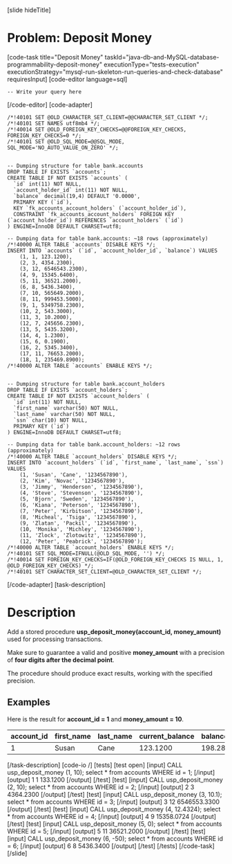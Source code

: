 [slide hideTitle]
# Problem: Deposit Money
[code-task title="Deposit Money" taskId="java-db-and-MySQL-database-programmability-deposit-money" executionType="tests-execution" executionStrategy="mysql-run-skeleton-run-queries-and-check-database" requiresInput]
[code-editor language=sql]
```
-- Write your query here
```
[/code-editor]
[code-adapter]
```
/*!40101 SET @OLD_CHARACTER_SET_CLIENT=@@CHARACTER_SET_CLIENT */;
/*!40101 SET NAMES utf8mb4 */;
/*!40014 SET @OLD_FOREIGN_KEY_CHECKS=@@FOREIGN_KEY_CHECKS, FOREIGN_KEY_CHECKS=0 */;
/*!40101 SET @OLD_SQL_MODE=@@SQL_MODE, SQL_MODE='NO_AUTO_VALUE_ON_ZERO' */;


-- Dumping structure for table bank.accounts
DROP TABLE IF EXISTS `accounts`;
CREATE TABLE IF NOT EXISTS `accounts` (
  `id` int(11) NOT NULL,
  `account_holder_id` int(11) NOT NULL,
  `balance` decimal(19,4) DEFAULT '0.0000',
  PRIMARY KEY (`id`),
  KEY `fk_accounts_account_holders` (`account_holder_id`),
  CONSTRAINT `fk_accounts_account_holders` FOREIGN KEY (`account_holder_id`) REFERENCES `account_holders` (`id`)
) ENGINE=InnoDB DEFAULT CHARSET=utf8;

-- Dumping data for table bank.accounts: ~18 rows (approximately)
/*!40000 ALTER TABLE `accounts` DISABLE KEYS */;
INSERT INTO `accounts` (`id`, `account_holder_id`, `balance`) VALUES
	(1, 1, 123.1200),
	(2, 3, 4354.2300),
	(3, 12, 6546543.2300),
	(4, 9, 15345.6400),
	(5, 11, 36521.2000),
	(6, 8, 5436.3400),
	(7, 10, 565649.2000),
	(8, 11, 999453.5000),
	(9, 1, 5349758.2300),
	(10, 2, 543.3000),
	(11, 3, 10.2000),
	(12, 7, 245656.2300),
	(13, 5, 5435.3200),
	(14, 4, 1.2300),
	(15, 6, 0.1900),
	(16, 2, 5345.3400),
	(17, 11, 76653.2000),
	(18, 1, 235469.8900);
/*!40000 ALTER TABLE `accounts` ENABLE KEYS */;


-- Dumping structure for table bank.account_holders
DROP TABLE IF EXISTS `account_holders`;
CREATE TABLE IF NOT EXISTS `account_holders` (
  `id` int(11) NOT NULL,
  `first_name` varchar(50) NOT NULL,
  `last_name` varchar(50) NOT NULL,
  `ssn` char(10) NOT NULL,
  PRIMARY KEY (`id`)
) ENGINE=InnoDB DEFAULT CHARSET=utf8;

-- Dumping data for table bank.account_holders: ~12 rows (approximately)
/*!40000 ALTER TABLE `account_holders` DISABLE KEYS */;
INSERT INTO `account_holders` (`id`, `first_name`, `last_name`, `ssn`) VALUES
	(1, 'Susan', 'Cane', '1234567890'),
	(2, 'Kim', 'Novac', '1234567890'),
	(3, 'Jimmy', 'Henderson', '1234567890'),
	(4, 'Steve', 'Stevenson', '1234567890'),
	(5, 'Bjorn', 'Sweden', '1234567890'),
	(6, 'Kiana', 'Peterson', '1234567890'),
	(7, 'Peter', 'Kirbitson', '1234567890'),
	(8, 'Micheal', 'Tsiga', '1234567890'),
	(9, 'Zlatan', 'Packil', '1234567890'),
	(10, 'Monika', 'Michley', '1234567890'),
	(11, 'Zlock', 'Zlotowitz', '1234567890'),
	(12, 'Peter', 'Peabrick', '1234567890');
/*!40000 ALTER TABLE `account_holders` ENABLE KEYS */;
/*!40101 SET SQL_MODE=IFNULL(@OLD_SQL_MODE, '') */;
/*!40014 SET FOREIGN_KEY_CHECKS=IF(@OLD_FOREIGN_KEY_CHECKS IS NULL, 1, @OLD_FOREIGN_KEY_CHECKS) */;
/*!40101 SET CHARACTER_SET_CLIENT=@OLD_CHARACTER_SET_CLIENT */;
```
[/code-adapter]
[task-description]
# Description
Add a stored procedure **usp_deposit_money(account_id, money_amount)** used for processing transactions.

Make sure to guarantee a valid and positive **money_amount** with a precision of **four digits after the decimal point**. 

The procedure should produce exact results, working with the specified precision.

## Examples

Here is the result for **account_id = 1** and **money_amount = 10**.

| **account_id** |**first_name** |**last_name** |**current_balance** |**balance_in_5_years** |
| --- | --- |--- |--- |--- |
| 1 | Susan | Cane | 123.1200 |198.2860|

[/task-description]
[code-io /]
[tests]
[test open]
[input]
CALL usp_deposit_money (1, 10);
select \* from accounts
WHERE id = 1;
[/input]
[output]
1
1
133.1200
[/output]
[/test]
[test]
[input]
CALL usp_deposit_money (2, 10);
select \* from accounts
WHERE id = 2;
[/input]
[output]
2
3
4364.2300
[/output]
[/test]
[test]
[input]
CALL usp_deposit_money (3, 10.1);
select \* from accounts
WHERE id = 3;
[/input]
[output]
3
12
6546553.3300
[/output]
[/test]
[test]
[input]
CALL usp_deposit_money (4, 12.4324);
select \* from accounts
WHERE id = 4;
[/input]
[output]
4
9
15358.0724
[/output]
[/test]
[test]
[input]
CALL usp_deposit_money (5, 0);
select \* from accounts
WHERE id = 5;
[/input]
[output]
5
11
36521.2000
[/output]
[/test]
[test]
[input]
CALL usp_deposit_money (6, -50);
select \* from accounts
WHERE id = 6;
[/input]
[output]
6
8
5436.3400
[/output]
[/test]
[/tests]
[/code-task]
[/slide]